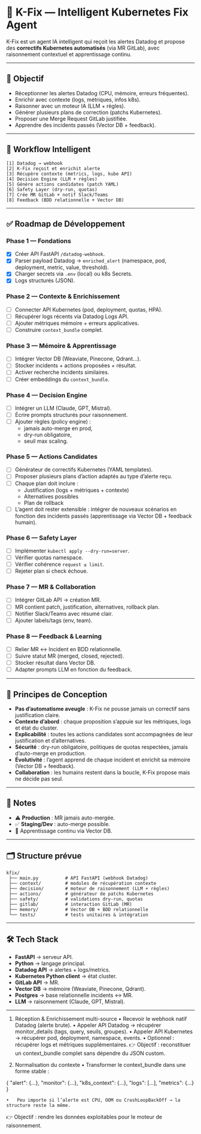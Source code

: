 # 🤖 K-Fix — Intelligent Kubernetes Fix Agent

K-Fix est un agent IA intelligent qui reçoit les alertes Datadog et propose des **correctifs Kubernetes automatisés** (via MR GitLab), avec raisonnement contextuel et apprentissage continu.

---

## 🎯 Objectif

- Réceptionner les alertes Datadog (CPU, mémoire, erreurs fréquentes).
- Enrichir avec contexte (logs, métriques, infos k8s).
- Raisonner avec un moteur IA (LLM + règles).
- Générer plusieurs plans de correction (patchs Kubernetes).
- Proposer une Merge Request GitLab justifiée.
- Apprendre des incidents passés (Vector DB + feedback).

---

## 🚀 Workflow Intelligent

```text
[1] Datadog → webhook
[2] K-Fix reçoit et enrichit alerte
[3] Récupère contexte (metrics, logs, kube API)
[4] Decision Engine (LLM + règles)
[5] Génère actions candidates (patch YAML)
[6] Safety Layer (dry-run, quotas)
[7] Crée MR GitLab + notif Slack/Teams
[8] Feedback (BDD relationnelle + Vector DB)
```

---

## ✅ Roadmap de Développement

### Phase 1 — Fondations
- [X] Créer API FastAPI `/datadog-webhook`.
- [X] Parser payload Datadog → `enriched_alert` (namespace, pod, deployment, metric, value, threshold).
- [X] Charger secrets via `.env` (local) ou k8s Secrets.
- [X] Logs structurés (JSON).

### Phase 2 — Contexte & Enrichissement
- [ ] Connecter API Kubernetes (pod, deployment, quotas, HPA).
- [ ] Récupérer logs récents via Datadog Logs API.
- [ ] Ajouter métriques mémoire + erreurs applicatives.
- [ ] Construire `context_bundle` complet.

### Phase 3 — Mémoire & Apprentissage
- [ ] Intégrer Vector DB (Weaviate, Pinecone, Qdrant…).
- [ ] Stocker incidents + actions proposées + résultat.
- [ ] Activer recherche incidents similaires.
- [ ] Créer embeddings du `context_bundle`.

### Phase 4 — Decision Engine
- [ ] Intégrer un LLM (Claude, GPT, Mistral).
- [ ] Écrire prompts structurés pour raisonnement.
- [ ] Ajouter règles (policy engine) :
  - jamais auto-merge en prod,
  - dry-run obligatoire,
  - seuil max scaling.

### Phase 5 — Actions Candidates
- [ ] Générateur de correctifs Kubernetes (YAML templates).
- [ ] Proposer plusieurs plans d’action adaptés au type d’alerte reçu.
- [ ] Chaque plan doit inclure :
  - Justification (logs + métriques + contexte)
  - Alternatives possibles
  - Plan de rollback
- [ ] L’agent doit rester extensible : intégrer de nouveaux scénarios en fonction
      des incidents passés (apprentissage via Vector DB + feedback humain).

### Phase 6 — Safety Layer
- [ ] Implémenter `kubectl apply --dry-run=server`.
- [ ] Vérifier quotas namespace.
- [ ] Vérifier cohérence `request ≤ limit`.
- [ ] Rejeter plan si check échoue.

### Phase 7 — MR & Collaboration
- [ ] Intégrer GitLab API → création MR.
- [ ] MR contient patch, justification, alternatives, rollback plan.
- [ ] Notifier Slack/Teams avec résumé clair.
- [ ] Ajouter labels/tags (env, team).

### Phase 8 — Feedback & Learning
- [ ] Relier MR ↔ Incident en BDD relationnelle.
- [ ] Suivre statut MR (merged, closed, rejected).
- [ ] Stocker résultat dans Vector DB.
- [ ] Adapter prompts LLM en fonction du feedback.

---

## 🧭 Principes de Conception

- **Pas d’automatisme aveugle** : K-Fix ne pousse jamais un correctif sans justification claire.
- **Contexte d’abord** : chaque proposition s’appuie sur les métriques, logs et état du cluster.
- **Explicabilité** : toutes les actions candidates sont accompagnées de leur justification et d’alternatives.
- **Sécurité** : dry-run obligatoire, politiques de quotas respectées, jamais d’auto-merge en production.
- **Évolutivité** : l’agent apprend de chaque incident et enrichit sa mémoire (Vector DB + feedback).
- **Collaboration** : les humains restent dans la boucle, K-Fix propose mais ne décide pas seul.

---

## 📌 Notes

- ⚠️ **Production** : MR jamais auto-mergée.  
- ✅ **Staging/Dev** : auto-merge possible.  
- 🔄 Apprentissage continu via Vector DB.  

---

## 🗂 Structure prévue

```
kfix/
 ├── main.py          # API FastAPI (webhook Datadog)
 ├── context/         # modules de récupération contexte
 ├── decision/        # moteur de raisonnement (LLM + règles)
 ├── actions/         # générateur de patchs Kubernetes
 ├── safety/          # validations dry-run, quotas
 ├── gitlab/          # interaction GitLab (MR)
 ├── memory/          # Vector DB + BDD relationnelle
 └── tests/           # tests unitaires & intégration
```

---

## 🛠 Tech Stack

- **FastAPI** → serveur API.  
- **Python** → langage principal.  
- **Datadog API** → alertes + logs/metrics.  
- **Kubernetes Python client** → état cluster.  
- **GitLab API** → MR.  
- **Vector DB** → mémoire (Weaviate, Pinecone, Qdrant).  
- **Postgres** → base relationnelle incidents ↔ MR.  
- **LLM** → raisonnement (Claude, GPT, Mistral).  

---





1. Réception & Enrichissement multi-source
	•	Recevoir le webhook natif Datadog (alerte brute).
	•	Appeler API Datadog → récupérer monitor_details (tags, query, seuils, groupes).
	•	Appeler API Kubernetes → récupérer pod, deployment, namespace, events.
	•	Optionnel : récupérer logs et métriques supplémentaires.
👉 Objectif : reconstituer un context_bundle complet sans dépendre du JSON custom.

2. Normalisation du contexte
	•	Transformer le context_bundle dans une forme stable :

{
  "alert": {...},
  "monitor": {...},
  "k8s_context": {...},
  "logs": [...],
  "metrics": {...}
}

	•	Peu importe si l’alerte est CPU, OOM ou CrashLoopBackOff → la structure reste la même.
👉 Objectif : rendre les données exploitables pour le moteur de raisonnement.


